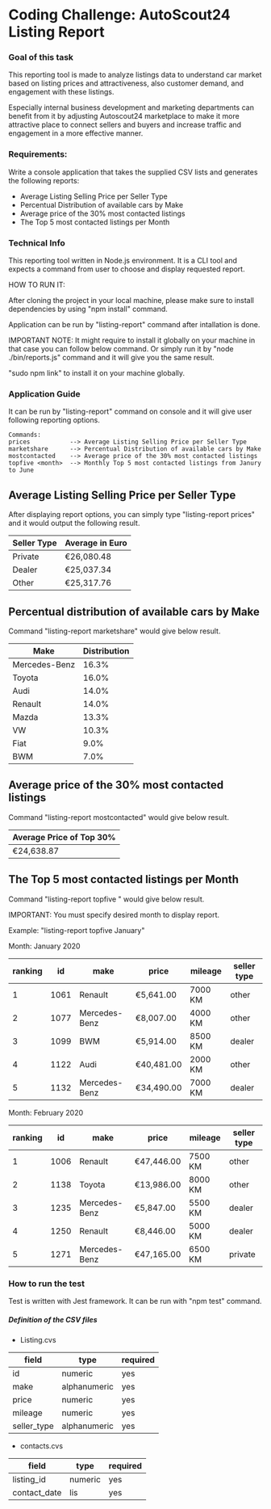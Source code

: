 <!-- prettier-ignore-start -->


# Coding Challenge: AutoScout24 Listing Report

### Goal of this task

This reporting tool is made to analyze listings data to understand car market based on listing prices and attractiveness, also customer demand, and engagement with these listings.

Especially internal business development and marketing departments can benefit from it by adjusting Autoscout24 marketplace to make it more attractive place to connect sellers and buyers and increase traffic and engagement in a more effective manner.

### Requirements:

Write a console application that takes the supplied CSV lists and generates the following reports:

- Average Listing Selling Price per Seller Type
- Percentual Distribution of available cars by Make
- Average price of the 30% most contacted listings
- The Top 5 most contacted listings per Month

### Technical Info

This reporting tool written in Node.js environment.
It is a CLI tool and expects a command from user to choose and display requested report.

HOW TO RUN IT:

After cloning the project in your local machine, please make sure to install dependencies by using "npm install" command.

Application can be run by "listing-report" command after intallation is done.

IMPORTANT NOTE: It might require to install it globally on your machine in that case you can follow below command.
Or simply run it by "node ./bin/reports.js" command and it will give you the same result.

"sudo npm link" to install it on your machine globally.

### Application Guide

It can be run by "listing-report" command on console and it will give user following reporting options.

    Commands:
    prices           --> Average Listing Selling Price per Seller Type
    marketshare      --> Percentual Distribution of available cars by Make
    mostcontacted    --> Average price of the 30% most contacted listings
    topfive <month>  --> Monthly Top 5 most contacted listings from Janury to June

## Average Listing Selling Price per Seller Type

After displaying report options, you can simply type "listing-report prices" and it would output the following result.


| Seller Type | Average in Euro |
|-------------|-----------------|
| Private     | €26,080.48      |
| Dealer      | €25,037.34      |
| Other       | €25,317.76      |


## Percentual distribution of available cars by Make

Command "listing-report marketshare" would give below result.


| Make          | Distribution |
|---------------|--------------|
| Mercedes-Benz | 16.3%        |
| Toyota        | 16.0%        |
| Audi          | 14.0%        |
| Renault       | 14.0%        |
| Mazda         | 13.3%        |
| VW            | 10.3%        |
| Fiat          | 9.0%         |
| BWM           | 7.0%         |


## Average price of the 30% most contacted listings

Command "listing-report mostcontacted" would give below result.

| Average Price of Top 30% |
|--------------------------|
| €24,638.87               |

## The Top 5 most contacted listings per Month

Command "listing-report topfive <month>" would give below result.

IMPORTANT: You must specify desired month to display report.

Example: "listing-report topfive January"

Month: January 2020

| ranking | id   | make          | price      | mileage | seller type |
| --------|------|---------------|------------|---------|-------------|
| 1       | 1061 | Renault       | €5,641.00  | 7000 KM | other       |
| 2       | 1077 | Mercedes-Benz | €8,007.00  | 4000 KM | other       |
| 3       | 1099 | BWM           | €5,914.00  | 8500 KM | dealer      |
| 4       | 1122 | Audi          | €40,481.00 | 2000 KM | other       |
| 5       | 1132 | Mercedes-Benz | €34,490.00 | 7000 KM | dealer      |


Month: February 2020

| ranking | id   | make          | price      | mileage | seller type |
|---------|------|---------------|------------|---------|-------------|
| 1       | 1006 | Renault       | €47,446.00 | 7500 KM | other       |
| 2       | 1138 | Toyota        | €13,986.00 | 8000 KM | other       |
| 3       | 1235 | Mercedes-Benz | €5,847.00  | 5500 KM | dealer      |
| 4       | 1250 | Renault       | €8,446.00  | 5000 KM | dealer      |
| 5       | 1271 | Mercedes-Benz | €47,165.00 | 6500 KM | private     |

### How to run the test

Test is written with Jest framework.
It can be run with "npm test" command.

##### Definition of the CSV files

- Listing.cvs

| field       | type         | required |
| ----------- | ------------ | -------- |
| id          | numeric      | yes      |
| make        | alphanumeric | yes      |
| price       | numeric      | yes      |
| mileage     | numeric      | yes      |
| seller_type | alphanumeric | yes      |

- contacts.cvs

| field        | type    | required |
| ------------ | ------- | -------- |
| listing_id   | numeric | yes      |
| contact_date | lis     | yes      |





<!-- prettier-ignore-end -->
